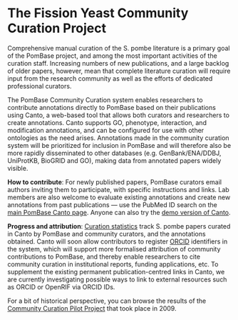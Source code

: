 # The Fission Yeast Community Curation Project

Comprehensive manual curation of the S. pombe literature is a primary
goal of the PomBase project, and among the most important activities
of the curation staff. Increasing numbers of new publications, and a
large backlog of older papers, however, mean that complete literature
curation will require input from the research community as well as the
efforts of dedicated professional curators.

The PomBase Community Curation system enables researchers to
contribute annotations directly to PomBase based on their publications
using Canto, a web-based tool that allows both curators and
researchers to create annotations. Canto supports GO, phenotype,
interaction, and modification annotations, and can be configured for
use with other ontologies as the need arises. Annotations made in the
community curation system will be prioritized for inclusion in PomBase
and will therefore also be more rapidly disseminated to other
databases (e.g. GenBank/ENA/DDBJ, UniProtKB, BioGRID and GO), making
data from annotated papers widely visible.

**How to contribute**: For newly published papers, PomBase curators
  email authors inviting them to participate, with specific
  instructions and links. Lab members are also welcome to evaluate
  existing annotations and create new annotations from past
  publications — use the PubMed ID search on the
  [main PomBase Canto page](https://curation.pombase.org/pombe). Anyone
  can also try the
  [demo version of Canto](https://curation.pombase.org/demo).

**Progress and attribution**:
  [Curation statistics](https://curation.pombase.org/pombe/stats/annotation)
  track S. pombe papers curated in Canto by PomBase and community
  curators, and the annotations obtained. Canto will soon allow
  contributors to register [ORCID](http://orcid.org/) identifiers in
  the system, which will support more formalised attribution of
  community contributions to PomBase, and thereby enable researchers
  to cite community curation in institutional reports, funding
  applications, etc. To supplement the existing permanent
  publication-centred links in Canto, we are currently investigating
  possible ways to link to external resources such as ORCID or OpenRIF
  via ORCID IDs.

For a bit of historical perspective, you can browse the results of the
[Community Curation Pilot Project](community/fission-yeast-community-curation-pilot-project)
that took place in 2009.
